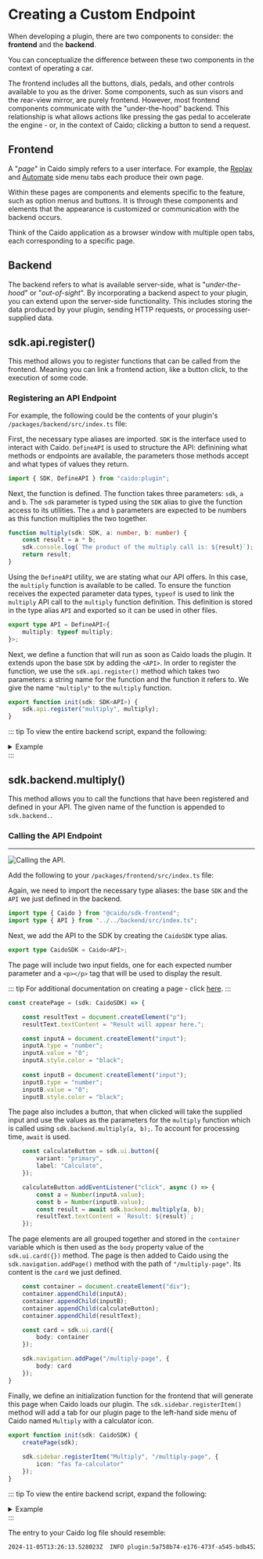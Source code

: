 # Creating a Custom Endpoint

When developing a plugin, there are two components to consider: the **frontend** and the **backend**.

You can conceptualize the difference between these two components in the context of operating a car.

The frontend includes all the buttons, dials, pedals, and other controls available to you as the driver. Some components, such as sun visors and the rear-view mirror, are purely frontend. However, most frontend components communicate with the "under-the-hood" backend. This relationship is what allows actions like pressing the gas pedal to accelerate the engine - or, in the context of Caido; clicking a button to send a request.

## Frontend

A "_page_" in Caido simply refers to a user interface. For example, the [Replay](https://docs.caido.io/reference/features/testing/replay.html) and [Automate](https://docs.caido.io/reference/features/testing/automate.html) side menu tabs each produce their own page.

Within these pages are components and elements specific to the feature, such as option menus and buttons. It is through these components and elements that the appearance is customized or communication with the backend occurs.

Think of the Caido application as a browser window with multiple open tabs, each corresponding to a specific page.

## Backend

The backend refers to what is available server-side, what is "_under-the-hood_" or "_out-of-sight_". By incorporating a backend aspect to your plugin, you can extend upon the server-side functionality. This includes storing the data produced by your plugin, sending HTTP requests, or processing user-supplied data.

## sdk.api.register()

This method allows you to register functions that can be called from the frontend. Meaning you can link a frontend action, like a button click, to the execution of some code.

### Registering an API Endpoint

For example, the following could be the contents of your plugin's `/packages/backend/src/index.ts` file:

First, the necessary type aliases are imported. `SDK` is the interface used to interact with Caido. `DefineAPI` is used to structure the API: definining what methods or endpoints are available, the parameters those methods accept and what types of values they return.

``` ts
import { SDK, DefineAPI } from "caido:plugin";
```

Next, the function is defined. The function takes three parameters: `sdk`, `a` and `b`. The `sdk` parameter is typed using the `SDK` alias to give the function access to its utilities. The `a` and `b` parameters are expected to be numbers as this function multiplies the two together.

``` ts
function multiply(sdk: SDK, a: number, b: number) {
    const result = a * b;
    sdk.console.log(`The product of the multiply call is: ${result}`);
    return result;
}
```

Using the `DefineAPI` utility, we are stating what our API offers. In this case, the `multiply` function is available to be called. To ensure the function receives the expected parameter data types, `typeof` is used to link the `multiply` API call to the `multiply` function definition. This definition is stored in the type alias `API` and exported so it can be used in other files.

``` ts
export type API = DefineAPI<{
    multiply: typeof multiply;
}>;
```

Next, we define a function that will run as soon as Caido loads the plugin. It extends upon the base `SDK` by adding the `<API>`. In order to register the function, we use the `sdk.api.register()` method which takes two parameters: a string name for the function and the function it refers to. We give the name `"multiply"` to the `multiply` function.

``` ts
export function init(sdk: SDK<API>) {
    sdk.api.register("multiply", multiply);
}
```

::: tip
To view the entire backend script, expand the following:

<details>
<summary>Example</summary>

``` ts
import { SDK, DefineAPI } from "caido:plugin";

function multiply(sdk: SDK, a: number, b: number) {
    const result = a * b;
    sdk.console.log(`The product of the multiply call is: ${result}`);
    return result;
}

export type API = DefineAPI<{
    multiply: typeof multiply;
}>;

export function init(sdk: SDK<API>) {
    sdk.api.register("multiply", multiply);
}
```

</details>
:::

## sdk.backend.multiply()

This method allows you to call the functions that have been registered and defined in your API. The given name of the function is appended to `sdk.backend.`.

### Calling the API Endpoint

---

<img alt="Calling the API." src="/_images/api_register_function.png" center/>

Add the following to your `/packages/frontend/src/index.ts` file:

Again, we need to import the necessary type aliases: the base `SDK` and the `API` we just defined in the backend.

``` ts
import type { Caido } from "@caido/sdk-frontend";
import type { API } from "../../backend/src/index.ts";
```

Next, we add the API to the SDK by creating the `CaidoSDK` type alias.

``` ts
export type CaidoSDK = Caido<API>;
```

The page will include two input fields, one for each expected number parameter and a `<p></p>` tag that will be used to display the result.

::: tip
For additional documentation on creating a page - click [here](/guides/components/page.md).
:::

``` ts
const createPage = (sdk: CaidoSDK) => {

    const resultText = document.createElement("p");
    resultText.textContent = "Result will appear here.";

    const inputA = document.createElement("input");
    inputA.type = "number";
    inputA.value = "0";
    inputA.style.color = "black";
    
    const inputB = document.createElement("input");
    inputB.type = "number";
    inputB.value = "0";
    inputB.style.color = "black";
```

The page also includes a button, that when clicked will take the supplied input and use the values as the parameters for the `multiply` function which is called using `sdk.backend.multiply(a, b);`. To account for processing time, `await` is used.

``` ts
    const calculateButton = sdk.ui.button({
        variant: "primary",
        label: "Calculate",
    });

    calculateButton.addEventListener("click", async () => {
        const a = Number(inputA.value);
        const b = Number(inputB.value);
        const result = await sdk.backend.multiply(a, b);
        resultText.textContent = `Result: ${result}`;
    });
```

The page elements are all grouped together and stored in the `container` variable which is then used as the `body` property value of the `sdk.ui.card({})` method. The page is then added to Caido using the `sdk.navigation.addPage()` method with the path of `"/multiply-page"`. Its content is the `card` we just defined.

``` ts
    const container = document.createElement("div");
    container.appendChild(inputA);
    container.appendChild(inputB);
    container.appendChild(calculateButton);
    container.appendChild(resultText);

    const card = sdk.ui.card({
        body: container
    });

    sdk.navigation.addPage("/multiply-page", {
        body: card
    });
}
```

Finally, we define an initialization function for the frontend that will generate this page when Caido loads our plugin. The `sdk.sidebar.registerItem()` method will add a tab for our plugin page to the left-hand side menu of Caido named `Multiply` with a calculator icon.

``` ts
export function init(sdk: CaidoSDK) {
    createPage(sdk);
    
    sdk.sidebar.registerItem("Multiply", "/multiply-page", {
        icon: "fas fa-calculator"
    });
}
```

::: tip
To view the entire backend script, expand the following:

<details>
<summary>Example</summary>

``` ts
import type { Caido } from "@caido/sdk-frontend";
import type { API } from "../../backend/src/index.ts";

export type CaidoSDK = Caido<API>;

const createPage = (sdk: CaidoSDK) => {

    const resultText = document.createElement("p");
    resultText.textContent = "Result will appear here.";

    const inputA = document.createElement("input");
    inputA.type = "number";
    inputA.value = "0";
    inputA.style.color = "black";
    
    const inputB = document.createElement("input");
    inputB.type = "number";
    inputB.value = "0";
    inputB.style.color = "black";

    const calculateButton = sdk.ui.button({
        variant: "primary",
        label: "Calculate",
    });

    calculateButton.addEventListener("click", async () => {
        const a = Number(inputA.value);
        const b = Number(inputB.value);
        const result = await sdk.backend.multiply(a, b);
        resultText.textContent = `Result: ${result}`;
    });

    const container = document.createElement("div");
    container.appendChild(inputA);
    container.appendChild(inputB);
    container.appendChild(calculateButton);
    container.appendChild(resultText);

    const card = sdk.ui.card({
        body: container
    });

    sdk.navigation.addPage("/multiply-page", {
        body: card
    });
}

export function init(sdk: CaidoSDK) {
    createPage(sdk);
    
    sdk.sidebar.registerItem("Multiply", "/multiply-page", {
        icon: "fas fa-calculator"
    });
}
```

</details>
:::

The entry to your Caido log file should resemble:

``` txt
2024-11-05T13:26:13.528023Z  INFO plugin:5a758b74-e176-473f-a545-bdb452015b9a js|sdk: The product of the multiply call is: 15
```

